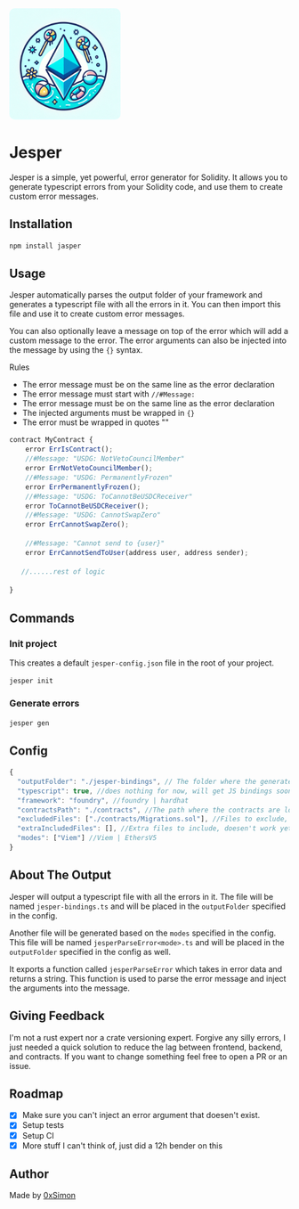 <img src="assets/jesper.webp" alt="Jesper" style="border-radius: 10px; width: 200px; height: 200px;"/>

# Jesper

Jesper is a simple, yet powerful, error generator for Solidity. It allows you to generate typescript errors from your Solidity code, and use them to create custom error messages.

## Installation

```bash
npm install jasper
```

## Usage

Jesper automatically parses the output folder of your framework and generates a typescript file with all the errors in it. You can then import this file and use it to create custom error messages.

You can also optionally leave a message on top of the error which will add a custom message to the error.
The error arguments can also be injected into the message by using the `{}` syntax.

Rules

- The error message must be on the same line as the error declaration
- The error message must start with `//#Message:`
- The error message must be on the same line as the error declaration
- The injected arguments must be wrapped in `{}`
- The error must be wrapped in quotes ""

```typescript
contract MyContract {
    error ErrIsContract();
    //#Message: "USDG: NotVetoCouncilMember"
    error ErrNotVetoCouncilMember();
    //#Message: "USDG: PermanentlyFrozen"
    error ErrPermanentlyFrozen();
    //#Message: "USDG: ToCannotBeUSDCReceiver"
    error ToCannotBeUSDCReceiver();
    //#Message: "USDG: CannotSwapZero"
    error ErrCannotSwapZero();

    //#Message: "Cannot send to {user}"
    error ErrCannotSendToUser(address user, address sender);

   //......rest of logic

}
```

## Commands

### Init project

This creates a default `jesper-config.json` file in the root of your project.

`jesper init`

### Generate errors

`jesper gen`

## Config

```typescript
{
  "outputFolder": "./jesper-bindings", // The folder where the generated typescript file will be placed
  "typescript": true, //does nothing for now, will get JS bindings soon
  "framework": "foundry", //foundry | hardhat
  "contractsPath": "./contracts", //The path where the contracts are located
  "excludedFiles": ["./contracts/Migrations.sol"], //Files to exclude, doesen't work yet
  "extraIncludedFiles": [], //Extra files to include, doesen't work yet
  "modes": ["Viem"] //Viem | EthersV5
}

```

## About The Output

Jesper will output a typescript file with all the errors in it. The file will be named `jesper-bindings.ts` and will be placed in the `outputFolder` specified in the config.

Another file will be generated based on the `modes` specified in the config. This file will be named `jesperParseError<mode>.ts` and will be placed in the `outputFolder` specified in the config as well.

It exports a function called `jesperParseError` which takes in error data and returns a string. This function is used to parse the error message and inject the arguments into the message.

## Giving Feedback

I'm not a rust expert nor a crate versioning expert. Forgive any silly errors, I just needed a quick solution to reduce the lag between frontend, backend, and contracts. If you want to change something feel free to open a PR or an issue.

## Roadmap

- [x] Make sure you can't inject an error argument that doesen't exist.
- [x] Setup tests
- [x] Setup CI
- [x] More stuff I can't think of, just did a 12h bender on this

## Author

Made by <a href="https://x.com/0xSimon" target="_blank">0xSimon</a>
